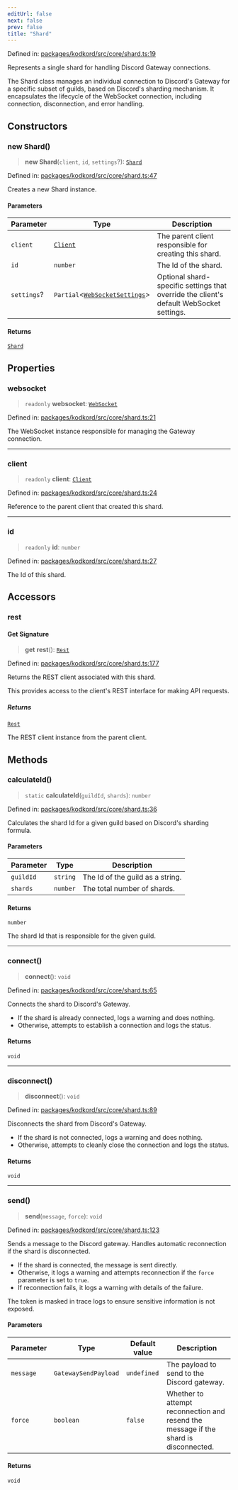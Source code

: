 ```yaml
---
editUrl: false
next: false
prev: false
title: "Shard"
---
```


Defined in: [packages/kodkord/src/core/shard.ts:19](https://github.com/KodekoStudios/Kodkord/blob/dc3759533552e18eb6881d3858a982430eda469c/packages/kodkord/src/core/shard.ts#L19)

Represents a single shard for handling Discord Gateway connections.

The Shard class manages an individual connection to Discord's Gateway for a specific
subset of guilds, based on Discord's sharding mechanism. It encapsulates the lifecycle
of the WebSocket connection, including connection, disconnection, and error handling.

## Constructors

### new Shard()

> **new Shard**(`client`, `id`, `settings`?): [`Shard`](/api/kodkord/classes/shard/)

Defined in: [packages/kodkord/src/core/shard.ts:47](https://github.com/KodekoStudios/Kodkord/blob/dc3759533552e18eb6881d3858a982430eda469c/packages/kodkord/src/core/shard.ts#L47)

Creates a new Shard instance.

#### Parameters

| Parameter | Type | Description |
| ------ | ------ | ------ |
| `client` | [`Client`](/api/kodkord/classes/client/) | The parent client responsible for creating this shard. |
| `id` | `number` | The Id of the shard. |
| `settings`? | `Partial`\<[`WebSocketSettings`](/api/kodkord/interfaces/websocketsettings/)\> | Optional shard-specific settings that override the client's default WebSocket settings. |

#### Returns

[`Shard`](/api/kodkord/classes/shard/)

## Properties

### websocket

> `readonly` **websocket**: [`WebSocket`](/api/kodkord/classes/websocket/)

Defined in: [packages/kodkord/src/core/shard.ts:21](https://github.com/KodekoStudios/Kodkord/blob/dc3759533552e18eb6881d3858a982430eda469c/packages/kodkord/src/core/shard.ts#L21)

The WebSocket instance responsible for managing the Gateway connection.

***

### client

> `readonly` **client**: [`Client`](/api/kodkord/classes/client/)

Defined in: [packages/kodkord/src/core/shard.ts:24](https://github.com/KodekoStudios/Kodkord/blob/dc3759533552e18eb6881d3858a982430eda469c/packages/kodkord/src/core/shard.ts#L24)

Reference to the parent client that created this shard.

***

### id

> `readonly` **id**: `number`

Defined in: [packages/kodkord/src/core/shard.ts:27](https://github.com/KodekoStudios/Kodkord/blob/dc3759533552e18eb6881d3858a982430eda469c/packages/kodkord/src/core/shard.ts#L27)

The Id of this shard.

## Accessors

### rest

#### Get Signature

> **get** **rest**(): [`Rest`](/api/kodkord/classes/rest/)

Defined in: [packages/kodkord/src/core/shard.ts:177](https://github.com/KodekoStudios/Kodkord/blob/dc3759533552e18eb6881d3858a982430eda469c/packages/kodkord/src/core/shard.ts#L177)

Returns the REST client associated with this shard.

This provides access to the client's REST interface for making API requests.

##### Returns

[`Rest`](/api/kodkord/classes/rest/)

The REST client instance from the parent client.

## Methods

### calculateId()

> `static` **calculateId**(`guildId`, `shards`): `number`

Defined in: [packages/kodkord/src/core/shard.ts:36](https://github.com/KodekoStudios/Kodkord/blob/dc3759533552e18eb6881d3858a982430eda469c/packages/kodkord/src/core/shard.ts#L36)

Calculates the shard Id for a given guild based on Discord's sharding formula.

#### Parameters

| Parameter | Type | Description |
| ------ | ------ | ------ |
| `guildId` | `string` | The Id of the guild as a string. |
| `shards` | `number` | The total number of shards. |

#### Returns

`number`

The shard Id that is responsible for the given guild.

***

### connect()

> **connect**(): `void`

Defined in: [packages/kodkord/src/core/shard.ts:65](https://github.com/KodekoStudios/Kodkord/blob/dc3759533552e18eb6881d3858a982430eda469c/packages/kodkord/src/core/shard.ts#L65)

Connects the shard to Discord's Gateway.

- If the shard is already connected, logs a warning and does nothing.
- Otherwise, attempts to establish a connection and logs the status.

#### Returns

`void`

***

### disconnect()

> **disconnect**(): `void`

Defined in: [packages/kodkord/src/core/shard.ts:89](https://github.com/KodekoStudios/Kodkord/blob/dc3759533552e18eb6881d3858a982430eda469c/packages/kodkord/src/core/shard.ts#L89)

Disconnects the shard from Discord's Gateway.

- If the shard is not connected, logs a warning and does nothing.
- Otherwise, attempts to cleanly close the connection and logs the status.

#### Returns

`void`

***

### send()

> **send**(`message`, `force`): `void`

Defined in: [packages/kodkord/src/core/shard.ts:123](https://github.com/KodekoStudios/Kodkord/blob/dc3759533552e18eb6881d3858a982430eda469c/packages/kodkord/src/core/shard.ts#L123)

Sends a message to the Discord gateway. Handles automatic reconnection if the shard is disconnected.

- If the shard is connected, the message is sent directly.
- Otherwise, it logs a warning and attempts reconnection if
  the `force` parameter is set to `true`.
- If reconnection fails, it logs a warning with details of the failure.

The token is masked in trace logs to ensure sensitive information is not exposed.

#### Parameters

| Parameter | Type | Default value | Description |
| ------ | ------ | ------ | ------ |
| `message` | `GatewaySendPayload` | `undefined` | The payload to send to the Discord gateway. |
| `force` | `boolean` | `false` | Whether to attempt reconnection and resend the message if the shard is disconnected. |

#### Returns

`void`
